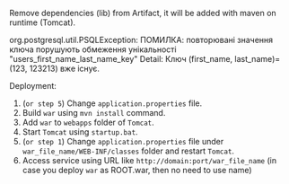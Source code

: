 Remove dependencies (lib) from Artifact, it will be added with maven on runtime (Tomcat).

org.postgresql.util.PSQLException: ПОМИЛКА: повторювані значення ключа порушують обмеження унікальності "users_first_name_last_name_key"
Detail: Ключ (first_name, last_name)=(123, 123213) вже існує.


Deployment:
1. (`or step 5`) Change `application.properties` file.
2. Build `war` using `mvn install` command.
3. Add `war` to `webapps` folder of `Tomcat`.
4. Start `Tomcat` using `startup.bat`.
5. (`or step 1`) Change `application.properties` file under `war_file_name/WEB-INF/classes` folder and restart `Tomcat`.
6. Access service using URL like `http://domain:port/war_file_name` (in case you deploy `war` as ROOT.war, then no need to use name)